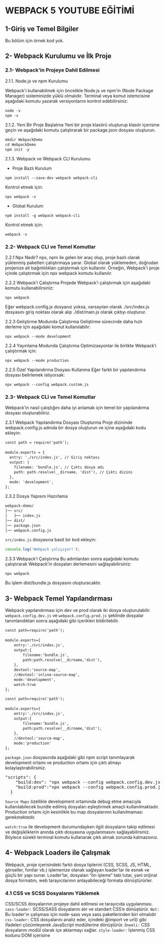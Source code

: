 # WEBPACK 5 YOUTUBE EĞİTİMİ

## 1-Giriş ve Temel Bilgiler
Bu bölüm için örnek kod yok.

## 2- Webpack Kurulumu ve İlk Proje
### 2.1- Webpack'in Projeye Dahil Edilmesi
2.1.1. Node.js ve npm Kurulumu

Webpack'i kullanabilmek için öncelikle Node.js ve npm'in (Node Package Manager) sisteminizde yüklü olmalıdır.
Terminal veya komut istemcisine aşağıdaki komutu yazarak versiyonlarını kontrol edebilirsiniz:

```node
node -v
npm -v
```

2.1.2. Yeni Bir Proje Başlatma
Yeni bir proje klasörü oluşturup klasör içerisine geçin ve aşağıdaki komutu çalıştırarak bir package.json dosyası oluşturun.

```node
mkdir WebpackDemo
cd WebpackDemo
npm init -y
```

2.1.3. Webpack ve Webpack CLI Kurulumu

- Proje Bazlı Kurulum

```node
npm install --save-dev webpack webpack-cli
```
Kontrol etmek için:
```node
npx webpack -v
```
- Global Kurulum

```node
npm install -g webpack webpack-cli
```
Kontrol etmek için:
```node
webpack -v
```

### 2.2- Webpack CLI ve Temel Komutlar

2.2.1 Npx Nedir?
npx, npm ile gelen bir araç olup, proje bazlı olarak yüklenmiş paketleri çalıştırmaya yarar. Global olarak yüklemeden, doğrudan projenize ait bağımlılıkları çalıştırmak için kullanılır. Örneğin, Webpack'i proje içinde çalıştırmak için npx webpack komutu kullanılır.

2.2.2 Webpack’i Çalıştırma
Projede Webpack’i çalıştırmak için aşağıdaki komutu kullanabilirsiniz:

```node
npx webpack
```

Eğer webpack.config.js dosyanız yoksa, varsayılan olarak ./src/index.js dosyasını giriş noktası olarak alıp ./dist/main.js olarak çıktıyı oluşturur.

2.2.3 Geliştirme Modunda Çalıştırma
Geliştirme sürecinde daha hızlı derleme için aşağıdaki komut kullanılabilir:
```node
npx webpack --mode development
```

2.2.4 Yayınlama Modunda Çalıştırma
Optimizasyonlar ile birlikte Webpack’i çalıştırmak için:
```node
npx webpack --mode production
```

2.2.5 Özel Yapılandırma Dosyası Kullanma
Eğer farklı bir yapılandırma dosyası belirlemek istiyorsak:
```node
npx webpack --config webpack.custom.js
```

### 2.3- Webpack CLI ve Temel Komutlar
Webpack’in nasıl çalıştığını daha iyi anlamak için temel bir yapılandırma dosyası oluşturabiliriz.

2.3.1 Webpack Yapılandırma Dosyası Oluşturma
Proje dizininde webpack.config.js adında bir dosya oluşturun ve içine aşağıdaki kodu ekleyin:

```node
const path = require('path');

module.exports = {
  entry: './src/index.js', // Giriş noktası
  output: {
    filename: 'bundle.js', // Çıktı dosya adı
    path: path.resolve(__dirname, 'dist'), // Çıktı dizini
  },
  mode: 'development',
};
```
2.3.2 Dosya Yapısını Hazırlama
```
webpack-demo/
│── src/
│   ├── index.js
│── dist/
│── package.json
│── webpack.config.js
```
`src/index.js` dosyasına basit bir kod ekleyin:

```js
console.log('Webpack çalışıyor!');
```

2.3.3 Webpack’i Çalıştırma
Bu adımlardan sonra aşağıdaki komutu çalıştırarak Webpack’in dosyaları derlemesini sağlayabilirsiniz:
```
npx webpack
```

Bu işlem dist/bundle.js dosyasını oluşturacaktır.

## 3- Webpack Temel Yapılandırması

Webpack yapılandırması için dev ve prod olarak iki dosya oluşturulabilir.
`webpack.config.dev.js` ve `webpack.config.prod.js` şeklinde dosyalar tanımlandıktan sonra aşağıdaki gibi içerikleri bildirilebilir.

```node
const path=require('path');

module.exports={
    entry:'./src/index.js',
    output:{
        filename:'bundle.js',
        path:path.resolve(__dirname,'dist'),
    },
    devtool:'source-map',
    //devtool:'inline-source-map',
    mode:'development',
    watch:true
};
```

```node
const path=require('path');

module.exports={
    entry:'./src/index.js',
    output:{
        filename:'bundle.js',
        path:path.resolve(__dirname,'dist'),
    },
    //devtool:'source-map',
    mode:'production'
};
````

`package.json` dosyasında aşağıdaki gibi npm script tanımlayarak development ortamı ve production ortamı için çıktı almayı kolaylaştırabilirsiniz.

<pre>
"scripts": {
    "build:dev": "npx webpack --config webpack.config.dev.js",
    "build:prod":"npx webpack --config webpack.config.prod.js"
  }
</pre>

`Source Maps` özellikle development ortamında debug etme amacıyla kullanılabilecek bundle edilmiş dosyaları eşleştirmek amaçlı kullanılmaktadır. Production ortamı için kesinlikle bu map dosyalarının kullanılmaması gerekmektedir.

`watch:true` ile development durumundayken ilgili dosyaların takip edilmesi ve değişikliklerin anında çıktı dosyasına uygulanmasını sağlayabilirsiniz. Böylece sürekli terminal komutu kullanarak çıktı almak zorunda kalmazsınız.

## 4- Webpack Loaders ile Çalışmak

Webpack, proje içerisindeki farklı dosya tiplerini (CSS, SCSS, JS, HTML, görseller, fontlar vb.) işlemenize olanak sağlayan loader’lar ile esnek ve güçlü bir yapı sunar. Loader’lar, dosyaları “ön işleme” tabi tutar, yani orijinal dosya formatını, web tarayıcılarının anlayabileceği formata dönüştürürler.

### 4.1	CSS ve SCSS Dosyalarını Yüklemek
CSS/SCSS dosyalarının projeye dahil edilmesi ve tarayıcıda uygulanması.
`sass-loader:` SCSS/SASS dosyalarını alır ve standart CSS’e dönüştürür.
`Not:` Bu loader’ın çalışması için node-sass veya sass paketlerinden biri olmalıdır
`css-loader:` CSS dosyalarını analiz eder, içindeki @import ve url() gibi ifadeleri çözümleyerek JavaScript modüllerine dönüştürür.
`Önemli:` CSS dosyalarını modül olarak içe aktarmayı sağlar.
`style-loader:` İşlenmiş CSS kodunu DOM içerisine <style> etiketleri aracılığıyla ekler. 
`Not:` Development aşamasında tercih edilir; production ortamında CSS’in ayrı bir dosyaya çıkarılması için `MiniCssExtractPlugin` gibi araçlar kullanılır.

### 4.2	Babel kullanımı (ES6+ Desteği)

Modern JavaScript (ES6 ve üzeri) kodlarını, eski tarayıcılar tarafından da desteklenen ES5 formatına dönüştürmek.

`babel-loader:` Webpack için Babel entegrasyonu sağlar. Modern JS kodlarını derleyerek uyumlu hale getirir.

`@babel/core` ve `@babel/preset-env`: Babel’in temel çekirdeği ve ES6+ kodlarının hedef tarayıcıya göre dönüştürülmesini sağlayan paketlerdir.

### 4.3	File ve URL loader’lar (Görseller, Fontlar)

Webpack4’te dosyalar için url-loader, file-loader, raw-loader paketleri kullanılıyordu. Webpack5 ile built-in 
olarak sağlamaktadır.

![fileurlloadertable](readme-image/fileurlloadertable.png)

### 4.4	HTML loader kullanımı

HTML dosyalarını modül olarak işleyip, içinde bulunan varlık referanslarını (ör. <img src="">) webpack tarafından yönetilebilir hale getirmek.

`html-loader:` HTML dosyalarını string olarak içe aktarır ve içerisindeki kaynak (asset) referanslarını değerlendirir.

`Özellik:` HTML içerisindeki `<img>, <source>,` vb. etiketlerdeki src veya data-* attribute’larını işleyerek, ilgili asset’lerin de webpack tarafından yüklenmesini sağlar.

### 4.5	Kurulum Komutları

```npm
npm install --save-dev style-loader css-loader sass-loader sass 
npm install --save-dev babel-loader @babel/core @babel/preset-env 
npm install --save-dev html-loader html-webpack-plugin

```

## 5- Webpack Plugins ile Çalışmak
Webpack, projenin derleme sürecini daha verimli hale getirmek için birçok plugin sunar. Plugins (eklentiler), Webpack'in yeteneklerini genişletmeye yardımcı olur.

https://webpack.js.org/plugins/ 

### 5.1 HTML Webpack Plugin

HTML Webpack Plugin, Webpack ile bir HTML dosyası oluşturmak veya var olan bir HTML dosyasını özelleştirmek için kullanılır. Webpack tarafından oluşturulan script ve CSS dosyalarını otomatik olarak HTML'e ekler.

`npm install --save-dev html-webpack-plugin`

![htmlwebpackplugin](readme-image/htmlwebpackplugin.png)

### 5.2 Clean Webpack Plugin
Clean Webpack Plugin, her derleme öncesinde belirli klasörleri temizleyerek eski dosyaları kaldırır.

`npm install --save-dev clean-webpack-plugin`

![cleanwebpackplugin](readme-image/cleanwebpackplugin.png)

### 5.3 Mini Css Extract Plugin
MiniCssExtractPlugin, CSS dosyalarını JS dosyalarından ayırıp, harici bir CSS dosyası olarak oluşturur.

`npm install --save-dev mini-css-extract-plugin`

![minicssextractplugin](readme-image/minicssextractplugin.png)

### 5.4 DefinePlugin ile Global Değişkenler
DefinePlugin, derleme zamanında global sabitler oluşturmak için kullanılır.

![defineplugin](readme-image/defineplugin.png)

## 6-Webpack Geliştirme Ortamını İyileştirme

### 6.1 Webpack Dev Server Kullanımı
Webpack Dev Server (WDS), geliştirme sırasında statik dosyaları sunmak, otomatik yeniden yükleme sağlamak ve HMR ile çalışmak için kullanılan bir araçtır.

`npm install webpack-dev-server --save-dev`

![devserver](readme-image/devserver.png)

### 6.2 Hot Module Replacement (HMR)
HMR, sayfanın tamamını yeniden yüklemeden yalnızca değişen modülleri güncelleyerek geliştirme sürecini hızlandırır. Özellikle React, Vue gibi modern frameworklerle kullanılır.

![hmr](readme-image/hmr.png)

### 6.3 Webpack Dashboard ile Log Yönetimi
Webpack Dashboard, derleme sırasında logları daha anlaşılır hale getiren bir eklentidir. Performans analizi yaparak geliştirme sürecinde zaman kazandırır.

`npm install webpack-dashboard --save-dev`

![webpackdashboard](readme-image/webpackdashboard.png)

## 7. Webpack ve Modüler Yapı
### 7.1 Dynamic Import ve Lazy Loading

Dynamic Import Nedir?
JavaScript dosyalarını çalışma zamanında yüklemeyi sağlar. import() fonksiyonu kullanılarak modüller dinamik olarak çağrılabilir. Statik import yerine kullanıldığında, sadece ihtiyaç duyulduğunda kod yüklenir.

Lazy Loading (Tembel Yükleme) Nedir?
Kullanıcı etkileşimine veya belirli bir koşula bağlı olarak modüllerin gecikmeli yüklenmesi işlemidir. Özellikle büyük uygulamalarda başlangıç yükleme süresini azaltmak için kullanılır.

```js
btnFooter.addEventListener('click',async ()=>{
    const footerModule=await import('../components/Footer');
    const Footer=footerModule.default();
    app.append(Footer);
});
```
### 7.2 Code Splitting 

Uygulamanın JavaScript dosyalarını daha küçük parçalara bölerek yönetilebilir ve optimize edilebilir hale getirme işlemidir. Kullanıcı sadece ihtiyacı olan kodu indirir, gereksiz yüklemelerden kaçınılır.

`Code Splitting Yöntemleri`
`Entry Point Bazlı Bölme:` Farklı giriş noktaları (entry points) oluşturulur.
`Dinamik import() Kullanımı:` Kullanılmadıkça yüklenmeyen modüller oluşturulur.
`SplitChunks Kullanımı:` Ortak kullanılan kodlar tekrar yüklenmez.

```js
module.exports={
    entry:{main:'./src/js/main.js',
        admin:'./src/js/admin.js'
    },
    output:{
        filename:'[name].[hash:7].js',
        path:path.resolve(__dirname,'dist'),
        chunkFilename:'[name].chunk.js'
    }
}
```

SplitChunks Kullanımı

```js
module.exports={
 optimization:{
        splitChunks:{
            chunks:'all',
            minSize:20000,
            maxSize:40000,
            minChunks:1,
            automaticNameDelimiter:'-',
            cacheGroups:{
                vendor:{
                    test:/[\\/]node_modules[\\/]/,
                    name:'vendor',
                    chunks:'all'
                },
                common:{
                    test:/[\\/]components[\\/]/,
                    name:'common',
                    chunks:'all'
                }
            }
        }
    }
}
```

### 7.3 Tree Shaking ile Gereksiz Kodları Kaldırma

Tree Shaking Nedir?
Kullanılmayan (dead code) JavaScript kodlarını bundle'dan çıkarmaya yarayan optimizasyon tekniğidir.
ES6 module (import/export) yapısı kullanıldığında Webpack gereksiz kodları algılayabilir.

```js
module.exports={
 optimization:{
        splitChunks:{
            chunks:'all',
            minSize:20000,
            maxSize:40000,
            minChunks:1,
            automaticNameDelimiter:'-',
            cacheGroups:{
                vendor:{
                    test:/[\\/]node_modules[\\/]/,
                    name:'vendor',
                    chunks:'all'
                },
                common:{
                    test:/[\\/]components[\\/]/,
                    name:'common',
                    chunks:'all'
                }
            }
        },
        usedExports:true
    }
}
```

